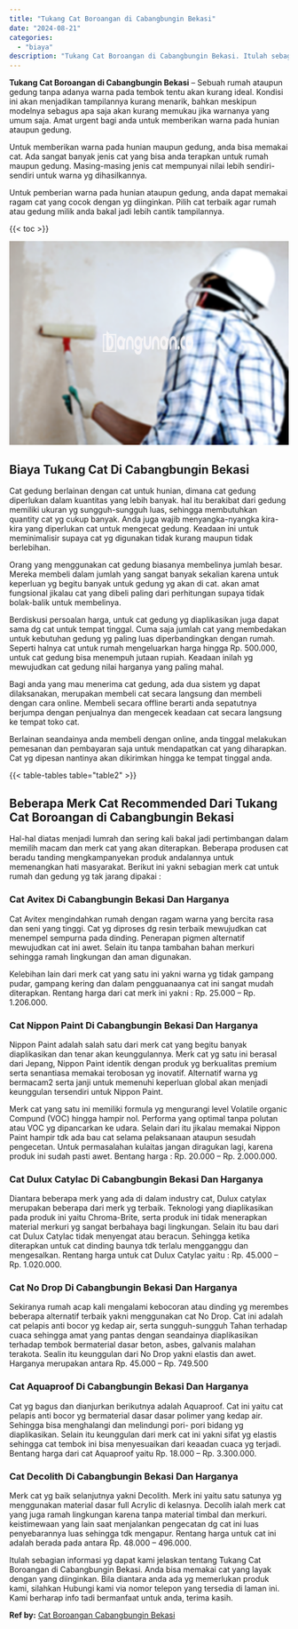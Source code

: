 ```yaml
---
title: "Tukang Cat Boroangan di Cabangbungin Bekasi"
date: "2024-08-21"
categories: 
  - "biaya"
description: "Tukang Cat Boroangan di Cabangbungin Bekasi. Itulah sebagian informasi yg dapat kami jelaskan tentang Tukang Cat Boroangan di Cabangbungin Bekasi. Anda bisa..."
---
```


**Tukang Cat Boroangan di Cabangbungin Bekasi** – Sebuah rumah ataupun gedung tanpa adanya warna pada tembok tentu akan kurang ideal. Kondisi ini akan menjadikan tampilannya kurang menarik, bahkan meskipun modelnya sebagus apa saja akan kurang memukau jika warnanya yang umum saja. Amat urgent bagi anda untuk memberikan warna pada hunian ataupun gedung.

Untuk memberikan warna pada hunian maupun gedung, anda bisa memakai cat. Ada sangat banyak jenis cat yang bisa anda terapkan untuk rumah maupun gedung. Masing-masing jenis cat mempunyai nilai lebih sendiri-sendiri untuk warna yg dihasilkannya.

Untuk pemberian warna pada hunian ataupun gedung, anda dapat memakai ragam cat yang cocok dengan yg diinginkan. Pilih cat terbaik agar rumah atau gedung milik anda bakal jadi lebih cantik tampilannya.

{{< toc >}}

![Tukang Cat Boroangan di Cabangbungin Bekasi](/images/jasa-cat-murah34.png)

## Biaya Tukang Cat Di Cabangbungin Bekasi

Cat gedung berlainan dengan cat untuk hunian, dimana cat gedung diperlukan dalam kuantitas yang lebih banyak. hal itu berakibat dari gedung memiliki ukuran yg sungguh-sungguh luas, sehingga membutuhkan quantity cat yg cukup banyak. Anda juga wajib menyangka-nyangka kira-kira yang diperlukan cat untuk mengecat gedung. Keadaan ini untuk meminimalisir supaya cat yg digunakan tidak kurang maupun tidak berlebihan.

Orang yang menggunakan cat gedung biasanya membelinya jumlah besar. Mereka membeli dalam jumlah yang sangat banyak sekalian karena untuk keperluan yg begitu banyak untuk gedung yg akan di cat. akan amat fungsional jikalau cat yang dibeli paling dari perhitungan supaya tidak bolak-balik untuk membelinya.

Berdiskusi persoalan harga, untuk cat gedung yg diaplikasikan juga dapat sama dg cat untuk tempat tinggal. Cuma saja jumlah cat yang membedakan untuk kebutuhan gedung yg paling luas diperbandingkan dengan rumah. Seperti halnya cat untuk rumah mengeluarkan harga hingga Rp. 500.000, untuk cat gedung bisa menempuh jutaan rupiah. Keadaan inilah yg mewujudkan cat gedung nilai harganya yang paling mahal.

Bagi anda yang mau menerima cat gedung, ada dua sistem yg dapat dilaksanakan, merupakan membeli cat secara langsung dan membeli dengan cara online. Membeli secara offline berarti anda sepatutnya berjumpa dengan penjualnya dan mengecek keadaan cat secara langsung ke tempat toko cat.

Berlainan seandainya anda membeli dengan online, anda tinggal melakukan pemesanan dan pembayaran saja untuk mendapatkan cat yang diharapkan. Cat yg dipesan nantinya akan dikirimkan hingga ke tempat tinggal anda.

{{< table-tables table="table2" >}}

## Beberapa Merk Cat Recommended Dari Tukang Cat Boroangan di Cabangbungin Bekasi

Hal-hal diatas menjadi lumrah dan sering kali bakal jadi pertimbangan dalam memilih macam dan merk cat yang akan diterapkan. Beberapa produsen cat beradu tanding mengkampanyekan produk andalannya untuk memenangkan hati masyarakat. Berikut ini yakni sebagian merk cat untuk rumah dan gedung yg tak jarang dipakai :

### Cat Avitex Di Cabangbungin Bekasi Dan Harganya

Cat Avitex mengindahkan rumah dengan ragam warna yang bercita rasa dan seni yang tinggi. Cat yg diproses dg resin terbaik mewujudkan cat menempel sempurna pada dinding. Penerapan pigmen alternatif mewujudkan cat ini awet. Selain itu tanpa tambahan bahan merkuri sehingga ramah lingkungan dan aman digunakan.

Kelebihan lain dari merk cat yang satu ini yakni warna yg tidak gampang pudar, gampang kering dan dalam pengguanaanya cat ini sangat mudah diterapkan. Rentang harga dari cat merk ini yakni : Rp. 25.000 – Rp. 1.206.000.

### Cat Nippon Paint Di Cabangbungin Bekasi Dan Harganya

Nippon Paint adalah salah satu dari merk cat yang begitu banyak diaplikasikan dan tenar akan keunggulannya. Merk cat yg satu ini berasal dari Jepang, Nippon Paint identik dengan produk yg berkualitas premium serta senantiasa memakai terobosan yg inovatif. Alternatif warna yg bermacam2 serta janji untuk memenuhi keperluan global akan menjadi keunggulan tersendiri untuk Nippon Paint.

Merk cat yang satu ini memiliki formula yg mengurangi level Volatile organic Compund (VOC) hingga hampir nol. Performa yang optimal tanpa polutan atau VOC yg dipancarkan ke udara. Selain dari itu jikalau memakai Nippon Paint hampir tdk ada bau cat selama pelaksanaan ataupun sesudah pengecetan. Untuk permasalahan kulaitas jangan diragukan lagi, karena produk ini sudah pasti awet. Bentang harga : Rp. 20.000 – Rp. 2.000.000.

### Cat Dulux Catylac Di Cabangbungin Bekasi Dan Harganya

Diantara beberapa merk yang ada di dalam industry cat, Dulux catylax merupakan beberapa dari merk yg terbaik. Teknologi yang diaplikasikan pada produk ini yaitu Chroma-Brite, serta produk ini tidak menerapkan material merkuri yg sangat berbahaya bagi lingkungan. Selain itu bau dari cat Dulux Catylac tidak menyengat atau beracun. Sehingga ketika diterapkan untuk cat dinding baunya tdk terlalu mengganggu dan mengesalkan. Rentang harga untuk cat Dulux Catylac yaitu : Rp. 45.000 – Rp. 1.020.000.

### Cat No Drop Di Cabangbungin Bekasi Dan Harganya

Sekiranya rumah acap kali mengalami kebocoran atau dinding yg merembes beberapa alternatif terbaik yakni menggunakan cat No Drop. Cat ini adalah cat pelapis anti bocor yg kedap air, serta sungguh-sungguh Tahan terhadap cuaca sehingga amat yang pantas dengan seandainya diaplikasikan terhadap tembok bermaterial dasar beton, asbes, galvanis malahan terakota. Sealin itu keunggulan dari No Drop yakni elastis dan awet. Harganya merupakan antara Rp. 45.000 – Rp. 749.500

### Cat Aquaproof Di Cabangbungin Bekasi Dan Harganya

Cat yg bagus dan dianjurkan berikutnya adalah Aquaproof. Cat ini yaitu cat pelapis anti bocor yg bermaterial dasar dasar polimer yang kedap air. Sehingga bisa menghalangi dan melindungi pori- pori bidang yg diaplikasikan. Selain itu keunggulan dari merk cat ini yakni sifat yg elastis sehingga cat tembok ini bisa menyesuaikan dari keaadan cuaca yg terjadi. Bentang harga dari cat Aquaproof yaitu Rp. 18.000 – Rp. 3.300.000.

### Cat Decolith Di Cabangbungin Bekasi Dan Harganya

Merk cat yg baik selanjutnya yakni Decolith. Merk ini yaitu satu satunya yg menggunakan material dasar full Acrylic di kelasnya. Decolih ialah merk cat yang juga ramah lingkungan karena tanpa material timbal dan merkuri. keistimewaan yang lain saat menjalankan pengecatan dg cat ini luas penyebarannya luas sehingga tdk mengapur. Rentang harga untuk cat ini adalah berada pada antara Rp. 48.000 – 496.000.

Itulah sebagian informasi yg dapat kami jelaskan tentang Tukang Cat Boroangan di Cabangbungin Bekasi. Anda bisa memakai cat yang layak dengan yang diinginkan. Bila diantara anda ada yg memerlukan produk kami, silahkan Hubungi kami via nomor telepon yang tersedia di laman ini. Kami berharap info tadi bermanfaat untuk anda, terima kasih.

**Ref by:** [Cat Boroangan Cabangbungin Bekasi](https://id.wikipedia.org/wiki/Cat)
